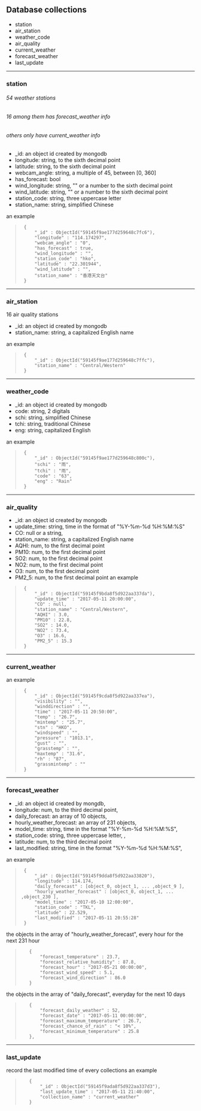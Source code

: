 ## Database collections

- station
- air_station
- weather_code
- air_quality
- current_weather
- forecast_weather
- last_update

***
### station
###### 54 weather stations
###### 16 among them has forecast_weather info
###### others only have current_weather info
  * _id: an object id created by mongodb
  * longitude: string, to the sixth decimal point
  * latitude: string, to the sixth decimal point
  * webcam_angle: string, a multiple of 45, between [0, 360]
  * has_forecast: bool
  * wind_longitude: string, "" or a number to the sixth decimal point
  * wind_latitude: string, "" or a number to the sixth decimal point
  * station_code: string, three uppercase letter
  * station_name: string, simplified Chinese

an example
>      {
>          "_id" : ObjectId("59145f9ae177d259648c7fc6"), 
>          "longitude" : "114.174297",
>          "webcam_angle" : "0",
>          "has_forecast" : true,
>          "wind_longitude" : "",
>          "station_code" : "hko",
>          "latitude" : "22.301944",
>          "wind_latitude" : "",
>          "station_name" : "香港天文台"
>      }
***
### air_station
16 air quality stations
  * _id: an object id created by mongodb
  * station_name: string, a capitalized English name

an example
>      {
>          "_id" : ObjectId("59145f9ae177d259648c7ffc"),
>          "station_name" : "Central/Western"
>      }
***
### weather_code
  * _id: an object id created by mongodb
  * code: string, 2 digitals
  * schi: string, simplified Chinese
  * tchi: string, traditional Chinese
  * eng: string, capitalized English

an example
>      {
>          "_id" : ObjectId("59145f9ae177d259648c800c"),
>          "schi" : "雨",
>          "tchi" : "雨",
>          "code" : "63",
>          "eng" : "Rain"
>      }
***
### air_quality
  * _id: an object id created by mongodb
  * update_time: string, time in the format of "%Y-%m-%d %H:%M:%S"
  * CO: null or a string,
  * station_name: string, a capitalized English name
  * AQHI: num, to the first decimal point
  * PM10: num, to the first decimal point
  * SO2: num, to the first decimal point
  * NO2: num, to the first decimal point
  * O3: num, to the first decimal point
  * PM2_5: num, to the first decimal point
an example
>      {
>          "_id" : ObjectId("59145f9bda8f5d922aa337da"),
>          "update_time" : "2017-05-11 20:00:00",
>          "CO" : null,
>          "station_name" : "Central/Western",
>          "AQHI" : 3.0,
>          "PM10" : 22.8,
>          "SO2" : 14.0,
>          "NO2" : 73.4,
>          "O3" : 16.6,
>          "PM2_5" : 15.3
>      }
***
### current_weather

an example
>      {
>          "_id" : ObjectId("59145f9cda8f5d922aa337ea"),
>          "visibility" : "",
>          "winddirection" : "",
>          "time" : "2017-05-11 20:50:00",
>          "temp" : "26.7",
>          "mintemp" : "25.7",
>          "stn" : "HKO",
>          "windspeed" : "",
>          "pressure" : "1013.1",
>          "gust" : "",
>          "grasstemp" : "",
>          "maxtemp" : "31.6",
>          "rh" : "87",
>          "grassmintemp" : ""
>      }
***
### forecast_weather

  * _id: an object id created by mongdb,
  * longitude: num, to the third decimal point,
  * daily_forecast: an array of 10 objects,
  * hourly_weather_forecast: an array of 231 objects,
  * model_time: string, time in the format "%Y-%m-%d %H:%M:%S", 
  * station_code: string, three uppercase letter, ,
  * latitude: num, to the third decimal point
  * last_modified: string, time in the format "%Y-%m-%d %H:%M:%S", 

an example
>      {
>          "_id" : ObjectId("59145f9dda8f5d922aa33820"),
>          "longitude" : 114.174,
>          "daily_forecast" : [object_0, object_1, ... ,object_9 ],
>          "hourly_weather_forecast" : [object_0, object_1, ... ,object_230 ],
>          "model_time" : "2017-05-10 12:00:00",
>          "station_code" : "TKL",
>          "latitude" : 22.529,
>          "last_modified" : "2017-05-11 20:55:28"
>      }

the objects in the array of "hourly_weather_forecast", every hour for the next 231 hour
>        {
>            "forecast_temperature" : 23.7,
>            "forecast_relative_humidity" : 87.8,
>            "forecast_hour" : "2017-05-21 00:00:00",
>            "forecast_wind_speed" : 5.1,
>            "forecast_wind_direction" : 86.0
>        }

the objects in the array of "daily_forecast", everyday for the next 10 days
>        {
>            "forecast_daily_weather" : 52,
>            "forecast_date" : "2017-05-11 00:00:00",
>            "forecast_maximum_temperature" : 26.7,
>            "forecast_chance_of_rain" : "< 10%",
>            "forecast_minimum_temperature" : 25.8
>        },
***
### last_update
record the last modified time of every collections
an example
>        {
>            "_id" : ObjectId("59145f9ada8f5d922aa337d3"),
>            "last_update_time" : "2017-05-11 21:40:00",
>            "collection_name" : "current_weather"
>        }
